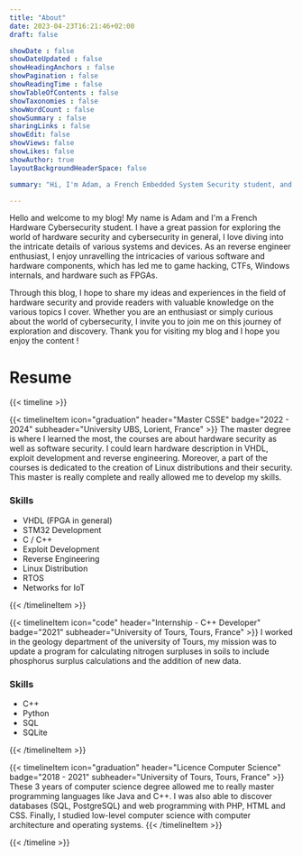 ```yaml
---
title: "About"
date: 2023-04-23T16:21:46+02:00
draft: false

showDate : false
showDateUpdated : false
showHeadingAnchors : false
showPagination : false
showReadingTime : false
showTableOfContents : false
showTaxonomies : false 
showWordCount : false
showSummary : false
sharingLinks : false
showEdit: false
showViews: false
showLikes: false
showAuthor: true
layoutBackgroundHeaderSpace: false

summary: "Hi, I'm Adam, a French Embedded System Security student, and here is my blog where I write content about : Reverse Engineering, Game Hacking, Hardware, Windows Internal..."

---
```


Hello and welcome to my blog! My name is Adam and I'm a French Hardware Cybersecurity student. I have a great passion for exploring the world of hardware security and cybersecurity in general, I love diving into the intricate details of various systems and devices. As an reverse engineer enthusiast, I enjoy unravelling the intricacies of various software and hardware components, which has led me to game hacking, CTFs, Windows internals, and hardware such as FPGAs.

Through this blog, I hope to share my ideas and experiences in the field of hardware security and provide readers with valuable knowledge on the various topics I cover. Whether you are an enthusiast or simply curious about the world of cybersecurity, I invite you to join me on this journey of exploration and discovery. Thank you for visiting my blog and I hope you enjoy the content !

<h1 class="mt-0 text-4xl font-bold text-neutral-900 dark:text-neutral">Resume</h1>

{{< timeline >}}

{{< timelineItem icon="graduation" header="Master CSSE" badge="2022 - 2024" subheader="University UBS, Lorient, France" >}}
The master degree is where I learned the most, the courses are about hardware security as well as software security. I could learn hardware description in VHDL, exploit development and reverse engineering. Moreover, a part of the courses is dedicated to the creation of Linux distributions and their security. This master is really complete and really allowed me to develop my skills.
<h3>Skills</h3>
<ul>
  <li>VHDL (FPGA in general)</li>
  <li>STM32 Development</li>
  <li>C / C++</li>
  <li>Exploit Development</li>
  <li>Reverse Engineering</li>
  <li>Linux Distribution</li>
  <li>RTOS</li>
  <li>Networks for IoT</li>
</ul>
{{< /timelineItem >}}


{{< timelineItem icon="code" header="Internship - C++ Developer" badge="2021" subheader="University of Tours, Tours, France" >}}
I worked in the geology department of the university of Tours, my mission was to update a program for calculating nitrogen surpluses in soils to include phosphorus surplus calculations and the addition of new data.

<h3>Skills</h3>
<ul>
  <li>C++</li>
  <li>Python</li>
  <li>SQL</li>
  <li>SQLite</li>
</ul>
{{< /timelineItem >}}

{{< timelineItem icon="graduation" header="Licence Computer Science" badge="2018 - 2021" subheader="University of Tours, Tours, France" >}}
    These 3 years of computer science degree allowed me to really master programming languages like Java and C++. I was also able to discover databases (SQL, PostgreSQL) and web programming with PHP, HTML and CSS. Finally, I studied low-level computer science with computer architecture and operating systems.
{{< /timelineItem >}}

{{< /timeline >}}
